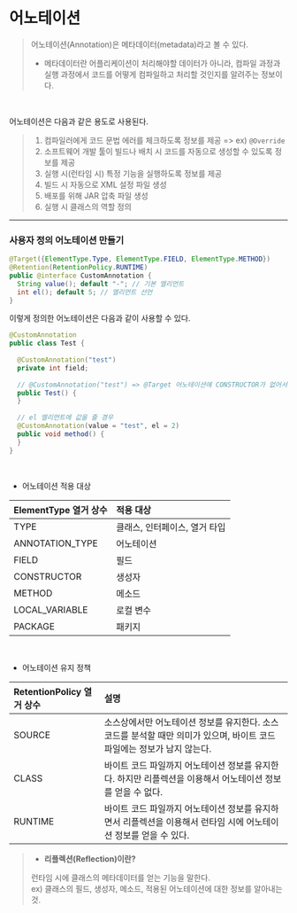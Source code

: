 # 어노테이션

> 어노테이션(Annotation)은 메타데이터(metadata)라고 볼 수 있다.
> - 메타데이터란 어플리케이션이 처리해야할 데이터가 아니라, 컴파일 과정과 실행 과정에서 코드를 어떻게 컴파일하고 처리할 것인지를 알려주는 정보이다.

<br>

어노테이션은 다음과 같은 용도로 사용된다.
> 1. 컴파일러에게 코드 문법 에러를 체크하도록 정보를 제공  => ex) ```@Override```
> 2. 소프트웨어 개발 툴이 빌드나 배치 시 코드를 자동으로 생성할 수 있도록 정보를 제공  
> 3. 실행 시(런타임 시) 특정 기능을 실행하도록 정보를 제공  
> 4. 빌드 시 자동으로 XML 설정 파일 생성
> 5. 배포를 위해 JAR 압축 파일 생성
> 6. 실행 시 클래스의 역할 정의

---

### 사용자 정의 어노테이션 만들기

```java
@Target({ElementType.Type, ElementType.FIELD, ElementType.METHOD})
@Retention(RetentionPolicy.RUNTIME)
public @interface CustomAnnotation {
  String value(); default "-"; // 기본 엘리먼트
  int el(); default 5; // 엘리먼트 선언
}
```

이렇게 정의한 어노테이션은 다음과 같이 사용할 수 있다.

```java
@CustomAnnotation
public class Test {
  
  @CustomAnnotation("test")
  private int field;
  
  // @CustomAnnotation("test") => @Target 어노테이션에 CONSTRUCTOR가 없어서 적용 안됨
  public Test() {
  }
  
  // el 엘리먼트에 값을 줄 경우
  @CustomAnnotation(value = "test", el = 2)
  public void method() {
  }
}
```

<br>

- 어노테이션 적용 대상

|ElementType 열거 상수|적용 대상|
|:---|:---|
|TYPE|클래스, 인터페이스, 열거 타입|
|ANNOTATION_TYPE|어노테이션|
|FIELD|필드|
|CONSTRUCTOR|생성자|
|METHOD|메소드|
|LOCAL_VARIABLE|로컬 변수|
|PACKAGE|패키지|

<br>

- 어노테이션 유지 정책

|RetentionPolicy 열거 상수|설명|
|:---|:---|
|SOURCE|소스상에서만 어노테이션 정보를 유지한다. 소스 코드를 분석할 때만 의미가 있으며, 바이트 코드 파일에는 정보가 남지 않는다.|
|CLASS|바이트 코드 파일까지 어노테이션 정보를 유지한다. 하지만 리플렉션을 이용해서 어노테이션 정보를 얻을 수 없다.|
|RUNTIME|바이트 코드 파일까지 어노테이션 정보를 유지하면서 리플렉션을 이용해서 런타임 시에 어노테이션 정보를 얻을 수 있다.|

> - **리플렉션(Reflection)이란?**  
> 
> 런타임 시에 클래스의 메타데이터를 얻는 기능을 말한다.  
> ex) 클래스의 필드, 생성자, 메소드, 적용된 어노테이션에 대한 정보를 알아내는 것.
